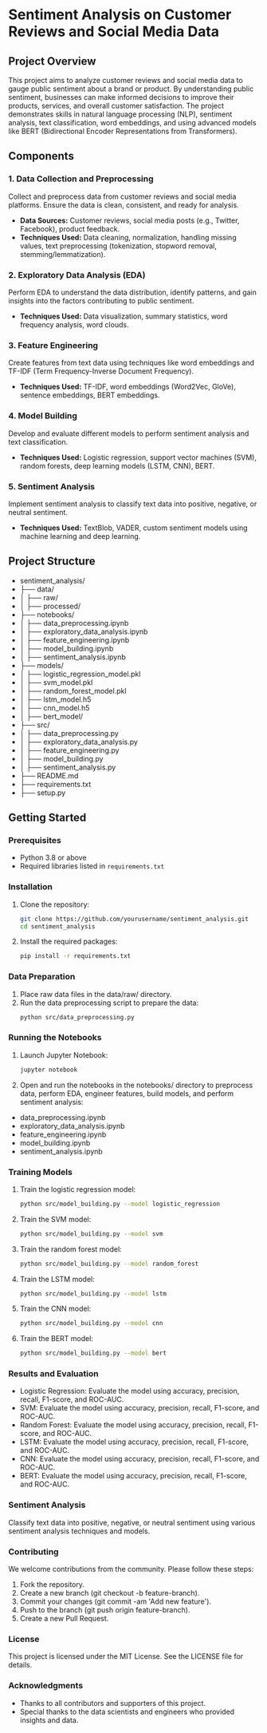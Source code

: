 # Sentiment Analysis on Customer Reviews and Social Media Data

## Project Overview

This project aims to analyze customer reviews and social media data to gauge public sentiment about a brand or product. By understanding public sentiment, businesses can make informed decisions to improve their products, services, and overall customer satisfaction. The project demonstrates skills in natural language processing (NLP), sentiment analysis, text classification, word embeddings, and using advanced models like BERT (Bidirectional Encoder Representations from Transformers).

## Components

### 1. Data Collection and Preprocessing
Collect and preprocess data from customer reviews and social media platforms. Ensure the data is clean, consistent, and ready for analysis.

- **Data Sources:** Customer reviews, social media posts (e.g., Twitter, Facebook), product feedback.
- **Techniques Used:** Data cleaning, normalization, handling missing values, text preprocessing (tokenization, stopword removal, stemming/lemmatization).

### 2. Exploratory Data Analysis (EDA)
Perform EDA to understand the data distribution, identify patterns, and gain insights into the factors contributing to public sentiment.

- **Techniques Used:** Data visualization, summary statistics, word frequency analysis, word clouds.

### 3. Feature Engineering
Create features from text data using techniques like word embeddings and TF-IDF (Term Frequency-Inverse Document Frequency).

- **Techniques Used:** TF-IDF, word embeddings (Word2Vec, GloVe), sentence embeddings, BERT embeddings.

### 4. Model Building
Develop and evaluate different models to perform sentiment analysis and text classification.

- **Techniques Used:** Logistic regression, support vector machines (SVM), random forests, deep learning models (LSTM, CNN), BERT.

### 5. Sentiment Analysis
Implement sentiment analysis to classify text data into positive, negative, or neutral sentiment.

- **Techniques Used:** TextBlob, VADER, custom sentiment models using machine learning and deep learning.

## Project Structure

 - sentiment_analysis/
 - ├── data/
 - │ ├── raw/
 - │ ├── processed/
 - ├── notebooks/
 - │ ├── data_preprocessing.ipynb
 - │ ├── exploratory_data_analysis.ipynb
 - │ ├── feature_engineering.ipynb
 - │ ├── model_building.ipynb
 - │ ├── sentiment_analysis.ipynb
 - ├── models/
 - │ ├── logistic_regression_model.pkl
 - │ ├── svm_model.pkl
 - │ ├── random_forest_model.pkl
 - │ ├── lstm_model.h5
 - │ ├── cnn_model.h5
 - │ ├── bert_model/
 - ├── src/
 - │ ├── data_preprocessing.py
 - │ ├── exploratory_data_analysis.py
 - │ ├── feature_engineering.py
 - │ ├── model_building.py
 - │ ├── sentiment_analysis.py
 - ├── README.md
 - ├── requirements.txt
 - ├── setup.py


## Getting Started

### Prerequisites
- Python 3.8 or above
- Required libraries listed in `requirements.txt`

### Installation
1. Clone the repository:
   ```bash
   git clone https://github.com/yourusername/sentiment_analysis.git
   cd sentiment_analysis
   
2. Install the required packages:
    ```bash
    pip install -r requirements.txt
    
### Data Preparation

1. Place raw data files in the data/raw/ directory.
2. Run the data preprocessing script to prepare the data:
    ```bash
    python src/data_preprocessing.py
    
### Running the Notebooks

1. Launch Jupyter Notebook:
    ```bash
    jupyter notebook
    
2. Open and run the notebooks in the notebooks/ directory to preprocess data, perform EDA, engineer features, build models, and perform sentiment analysis:
 - data_preprocessing.ipynb
 - exploratory_data_analysis.ipynb
 - feature_engineering.ipynb
 - model_building.ipynb
 - sentiment_analysis.ipynb
   
### Training Models

1. Train the logistic regression model:
    ```bash
    python src/model_building.py --model logistic_regression
    
2. Train the SVM model:
    ```bash
    python src/model_building.py --model svm
    
3. Train the random forest model:
    ```bash
    python src/model_building.py --model random_forest
    
4. Train the LSTM model:
    ```bash
    python src/model_building.py --model lstm
    
5. Train the CNN model:
    ```bash
    python src/model_building.py --model cnn
    
6. Train the BERT model:
    ```bash
    python src/model_building.py --model bert
    
### Results and Evaluation

 - Logistic Regression: Evaluate the model using accuracy, precision, recall, F1-score, and ROC-AUC.
 - SVM: Evaluate the model using accuracy, precision, recall, F1-score, and ROC-AUC.
 - Random Forest: Evaluate the model using accuracy, precision, recall, F1-score, and ROC-AUC.
 - LSTM: Evaluate the model using accuracy, precision, recall, F1-score, and ROC-AUC.
 - CNN: Evaluate the model using accuracy, precision, recall, F1-score, and ROC-AUC.
 - BERT: Evaluate the model using accuracy, precision, recall, F1-score, and ROC-AUC.
   
### Sentiment Analysis

Classify text data into positive, negative, or neutral sentiment using various sentiment analysis techniques and models.

### Contributing

We welcome contributions from the community. Please follow these steps:

1. Fork the repository.
2. Create a new branch (git checkout -b feature-branch).
3. Commit your changes (git commit -am 'Add new feature').
4. Push to the branch (git push origin feature-branch).
5. Create a new Pull Request.
   
### License

This project is licensed under the MIT License. See the LICENSE file for details.

### Acknowledgments

 - Thanks to all contributors and supporters of this project.
 - Special thanks to the data scientists and engineers who provided insights and data.
